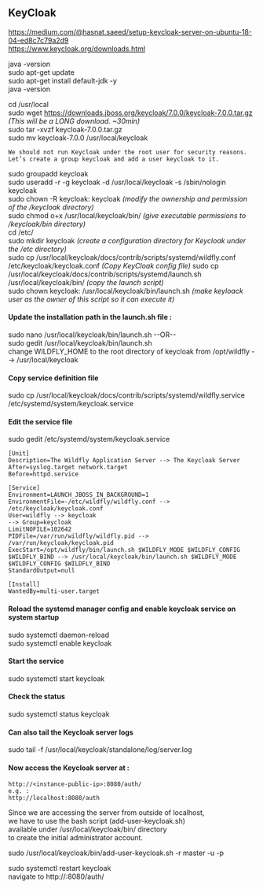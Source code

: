 ## KeyCloak 
https://medium.com/@hasnat.saeed/setup-keycloak-server-on-ubuntu-18-04-ed8c7c79a2d9  
https://www.keycloak.org/downloads.html 

java -version  
sudo apt-get update  
sudo apt-get install default-jdk -y  
java -version  

cd /usr/local  
sudo wget https://downloads.jboss.org/keycloak/7.0.0/keycloak-7.0.0.tar.gz   _(This will be a LONG download. ~30min)_  
sudo tar -xvzf keycloak-7.0.0.tar.gz  
sudo mv keycloak-7.0.0 /usr/local/keycloak  

```
We should not run Keycloak under the root user for security reasons.  
Let’s create a group keycloak and add a user keycloak to it.  
```

sudo groupadd keycloak  
sudo useradd -r -g keycloak -d /usr/local/keycloak -s /sbin/nologin keycloak  
sudo chown -R keycloak: keycloak  _(modify the ownership and permission of the /keycloak directory)_  
sudo chmod o+x /usr/local/keycloak/bin/  _(give executable permissions to /keycloak/bin directory)_  
cd /etc/  
sudo mkdir keycloak  _(create a configuration directory for Keycloak under the /etc directory)_  
sudo cp /usr/local/keycloak/docs/contrib/scripts/systemd/wildfly.conf /etc/keycloak/keycloak.conf  _(Copy KeyCloak config file)_
sudo cp /usr/local/keycloak/docs/contrib/scripts/systemd/launch.sh /usr/local/keycloak/bin/ _(copy the launch script)_  
sudo chown keycloak: /usr/local/keycloak/bin/launch.sh  _(make keyloack user as the owner of this script so it can execute it)_  

#### Update the installation path in the launch.sh file :
sudo nano /usr/local/keycloak/bin/launch.sh
--OR--  
sudo gedit /usr/local/keycloak/bin/launch.sh  
change WILDFLY_HOME to the root directory of keycloak from /opt/wildfly --> /usr/local/keycloak

#### Copy service definition file 
sudo cp /usr/local/keycloak/docs/contrib/scripts/systemd/wildfly.service /etc/systemd/system/keycloak.service  

#### Edit the service file
sudo gedit /etc/systemd/system/keycloak.service  

```
[Unit]  
Description=The Wildfly Application Server --> The Keycloak Server
After=syslog.target network.target  
Before=httpd.service

[Service]
Environment=LAUNCH_JBOSS_IN_BACKGROUND=1
EnvironmentFile=-/etc/wildfly/wildfly.conf --> /etc/keycloak/keycloak.conf
User=wildfly --> keycloak
--> Group=keycloak
LimitNOFILE=102642
PIDFile=/var/run/wildfly/wildfly.pid --> /var/run/keycloak/keycloak.pid 
ExecStart=/opt/wildfly/bin/launch.sh $WILDFLY_MODE $WILDFLY_CONFIG $WILDFLY_BIND --> /usr/local/keycloak/bin/launch.sh $WILDFLY_MODE $WILDFLY_CONFIG $WILDFLY_BIND
StandardOutput=null

[Install]
WantedBy=multi-user.target
```

#### Reload the systemd manager config and enable keycloak service on system startup
sudo systemctl daemon-reload  
sudo systemctl enable keycloak  

#### Start the service
sudo systemctl start keycloak  

#### Check the status
sudo systemctl status keycloak  

#### Can also tail the Keycloak server logs 
sudo tail -f /usr/local/keycloak/standalone/log/server.log  

#### Now access the Keycloak server at : 
```
http://<instance-public-ip>:8080/auth/  
e.g. : 
http://localhost:8080/auth
```
Since we are accessing the server from outside of localhost,  
we have to use the bash script (add-user-keycloak.sh)  
available under /usr/local/keycloak/bin/ directory  
to create the initial administrator account.  

sudo /usr/local/keycloak/bin/add-user-keycloak.sh -r master -u <username> -p <password>  
  
sudo systemctl restart keycloak  
navigate to http://<instance-public-ip>:8080/auth/  

